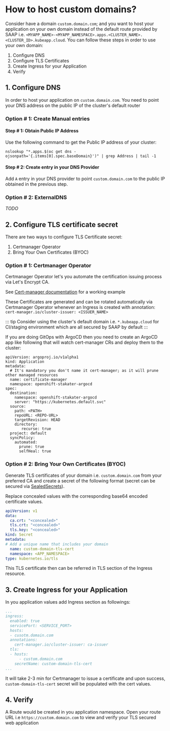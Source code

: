 # How to host custom domains?

Consider have a domain `custom.domain.com`; and you want to host your application on your own domain instead of the default route provided by SAAP i.e. `<MYAPP_NAME>-<MYAPP_NAMESPACE>.apps.<CLUSTER_NAME>.<CLUSTER_ID>.kubeapp.cloud`. You can follow these steps in order to use your own domain:

1. Configure DNS
2. Configure TLS Certificates
3. Create Ingress for your Application
4. Verify

## 1. Configure DNS

In order to host your application on `custom.domain.com`. You need to point your DNS address on the public IP of the cluster's default router

### Option # 1: Create Manual entries

#### Step # 1: Obtain Public IP Address

Use the following command to get the Public IP address of your cluster:
```
nslookup "*.apps.$(oc get dns -ojsonpath='{.items[0].spec.baseDomain}')" | grep Address | tail -1
```

#### Step # 2: Create entry in your DNS Provider

Add `A` entry in your DNS provider to point `custom.domain.com` to the public IP obtained in the previous step.

### Option # 2: ExternalDNS

_TODO_


## 2. Configure TLS certificate secret

There are two ways to configure TLS Certificate secret:

1. Certmanager Operator
2. Bring Your Own Certificates (BYOC)

### Option # 1: Certmanager Operator

Certmanager Operator let's you automate the certification issuing process via Let's Encrypt CA. 

See [Cert-manager documentation](../certificates/cert-manager.md#Example-Certificate-Generation-using-Let's-Encrypt) for a working example

These Certificates are generated and can be rotated automatically via Certmanager Operator whenever an Ingress is created with annotation: `cert-manager.io/cluster-issuer: <ISSUER_NAME>`

::: tip
Consider using the cluster's default domain i.e. `*.kubeapp.cloud` for CI/staging environment which are all secured by SAAP by default
:::

If you are doing GitOps with ArgoCD then you need to create an ArgoCD app like following that will watch cert-manager CRs and deploy them to the cluster:

```
apiVersion: argoproj.io/v1alpha1
kind: Application
metadata:
  # It's mandatory you don't name it cert-manager; as it will prune other managed resources
  name: certificate-manager
  namespace: openshift-stakater-argocd
spec:
  destination:
    namespace: openshift-stakater-argocd
    server: "https://kubernetes.default.svc"
  source:
    path: <PATH>
    repoURL: <REPO-URL>
    targetRevision: HEAD
    directory:
       recurse: true
  project: default
  syncPolicy:
    automated:
      prune: true
      selfHeal: true
```

### Option # 2: Bring Your Own Certificates (BYOC)

Generate TLS certificates of your domain i.e. `custom.domain.com` from your preferred CA and create a secret of the following format (secret can be secured via [SealedSecrets](../secrets/sealed-secrets.md#Secrets-Management-using-Sealed-Secrets-Controller)).

Replace concealed values with the corresponding base64 encoded certificate values.

```yaml
apiVersion: v1
data:
  ca.crt: "<concealed>"
  tls.crt: "<concealed>"
  tls.key: "<concealed>"
kind: Secret
metadata:
# Add a unique name that includes your domain
  name: custom-domain-tls-cert
  namespace: <APP_NAMESPACE>
type: kubernetes.io/tls
```
This TLS certificate then can be referred in TLS section of the Ingress resource.


## 3. Create Ingress for your Application

In you application values add Ingress section as followings:

```yaml
...
ingress:
  enabled: true
  servicePort: <SERVICE_PORT>
  hosts:
  - cusotm.domain.com
  annotations:
    cert-manager.io/cluster-issuer: ca-issuer
  tls:
  - hosts:
      - custom.domain.com
    secretName: custom-domain-tls-cert
...
```
It will take 2-3 min for Certmanager to issue a certificate and upon success, `custom-domain-tls-cert` secret will be populated with the cert values.

## 4. Verify

A Route would be created in you application namespace. Open your route URL i.e `https://custom.domain.com` to view and verify your TLS secured web application
